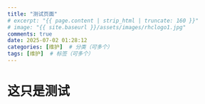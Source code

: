 ```yaml
---
title: "测试页面"
# excerpt: "{{ page.content | strip_html | truncate: 160 }}"
# image: "{{ site.baseurl }}/assets/images/rhclogo1.jpg"
comments: true
date: 2025-07-02 01:28:12
categories: [维护]  # 分类（可多个）
tags: [维护]  # 标签（可多个）
---
```

# 这只是测试